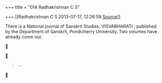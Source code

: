 +++
title = "014 Radhakrishnan C S"

+++
[[Radhakrishnan C S	2013-07-17, 12:26:59 [Source](https://groups.google.com/g/bvparishat/c/3v21pgB9Gkw)]]



There is a National journal of Sanskrit Studies, VISVABHARATI , published by the Department of Sanskrit, Pondicherry University. Two volumes have already come out.  

  
  





> --  



